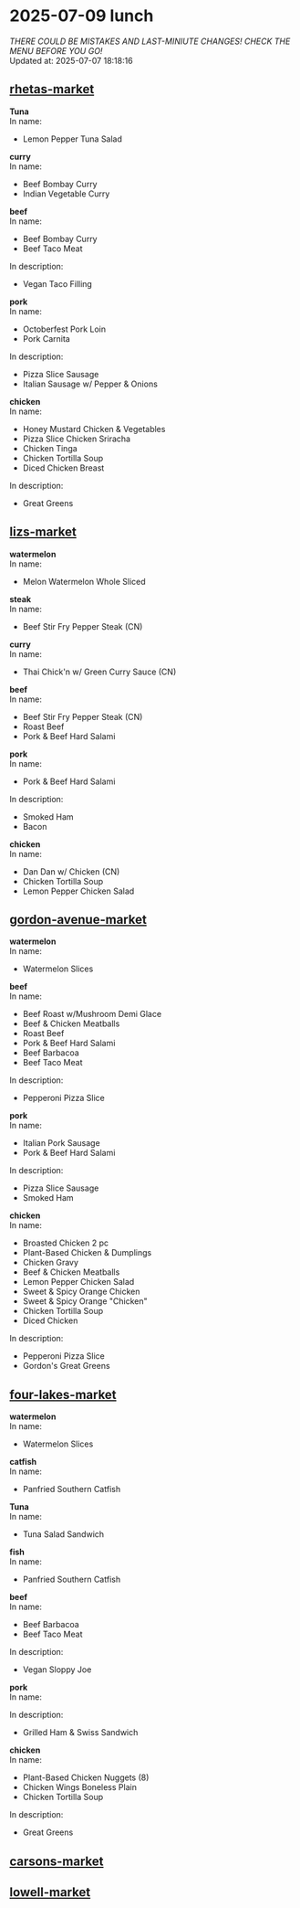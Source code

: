 # 2025-07-09 lunch  
*THERE COULD BE MISTAKES AND LAST-MINIUTE CHANGES! CHECK THE MENU BEFORE YOU GO!*  
Updated at: 2025-07-07 18:18:16  
## [rhetas-market](https://wisc-housingdining.nutrislice.com/menu/rhetas-market/lunch/2025-07-09)  
**Tuna**  
In name:   
 - Lemon Pepper Tuna Salad  
  
**curry**  
In name:   
 - Beef Bombay Curry  
 - Indian Vegetable Curry  
  
**beef**  
In name:   
 - Beef Bombay Curry  
 - Beef Taco Meat  
  
In description:   
 - Vegan Taco Filling  
  
**pork**  
In name:   
 - Octoberfest Pork Loin  
 - Pork Carnita  
  
In description:   
 - Pizza Slice Sausage  
 - Italian Sausage w/ Pepper & Onions  
  
**chicken**  
In name:   
 - Honey Mustard Chicken & Vegetables  
 - Pizza Slice Chicken Sriracha  
 - Chicken Tinga  
 - Chicken Tortilla Soup  
 - Diced Chicken Breast  
  
In description:   
 - Great Greens  
  
## [lizs-market](https://wisc-housingdining.nutrislice.com/menu/lizs-market/lunch/2025-07-09)  
**watermelon**  
In name:   
 - Melon Watermelon Whole Sliced  
  
**steak**  
In name:   
 - Beef Stir Fry Pepper Steak (CN)  
  
**curry**  
In name:   
 - Thai Chick'n w/ Green Curry Sauce (CN)  
  
**beef**  
In name:   
 - Beef Stir Fry Pepper Steak (CN)  
 - Roast Beef  
 - Pork & Beef Hard Salami  
  
**pork**  
In name:   
 - Pork & Beef Hard Salami  
  
In description:   
 - Smoked Ham  
 - Bacon  
  
**chicken**  
In name:   
 - Dan Dan w/ Chicken (CN)  
 - Chicken Tortilla Soup  
 - Lemon Pepper Chicken Salad  
  
## [gordon-avenue-market](https://wisc-housingdining.nutrislice.com/menu/gordon-avenue-market/lunch/2025-07-09)  
**watermelon**  
In name:   
 - Watermelon Slices  
  
**beef**  
In name:   
 - Beef Roast w/Mushroom Demi Glace  
 - Beef & Chicken Meatballs  
 - Roast Beef  
 - Pork & Beef Hard Salami  
 - Beef Barbacoa  
 - Beef Taco Meat  
  
In description:   
 - Pepperoni Pizza Slice  
  
**pork**  
In name:   
 - Italian Pork Sausage  
 - Pork & Beef Hard Salami  
  
In description:   
 - Pizza Slice Sausage  
 - Smoked Ham  
  
**chicken**  
In name:   
 - Broasted Chicken 2 pc  
 - Plant-Based Chicken & Dumplings  
 - Chicken Gravy  
 - Beef & Chicken Meatballs  
 - Lemon Pepper Chicken Salad  
 - Sweet & Spicy Orange Chicken  
 - Sweet & Spicy Orange "Chicken"  
 - Chicken Tortilla Soup  
 - Diced Chicken  
  
In description:   
 - Pepperoni Pizza Slice  
 - Gordon's Great Greens  
  
## [four-lakes-market](https://wisc-housingdining.nutrislice.com/menu/four-lakes-market/lunch/2025-07-09)  
**watermelon**  
In name:   
 - Watermelon Slices  
  
**catfish**  
In name:   
 - Panfried Southern Catfish  
  
**Tuna**  
In name:   
 - Tuna Salad Sandwich  
  
**fish**  
In name:   
 - Panfried Southern Catfish  
  
**beef**  
In name:   
 - Beef Barbacoa  
 - Beef Taco Meat  
  
In description:   
 - Vegan Sloppy Joe  
  
**pork**  
In name:   
  
In description:   
 - Grilled Ham & Swiss Sandwich  
  
**chicken**  
In name:   
 - Plant-Based Chicken Nuggets (8)  
 - Chicken Wings Boneless Plain  
 - Chicken Tortilla Soup  
  
In description:   
 - Great Greens  
  
## [carsons-market](https://wisc-housingdining.nutrislice.com/menu/carsons-market/lunch/2025-07-09)  
## [lowell-market](https://wisc-housingdining.nutrislice.com/menu/lowell-market/lunch/2025-07-09)  
  
